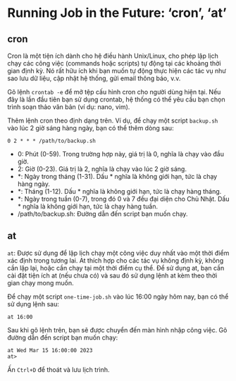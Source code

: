 # Running Job in the Future: ‘cron’, ‘at’

## cron
Cron là một tiện ích dành cho hệ điều hành Unix/Linux, cho phép lập lịch chạy các công việc (commands hoặc scripts) tự động tại các khoảng thời gian định kỳ. Nó rất hữu ích khi bạn muốn tự động thực hiện các tác vụ như sao lưu dữ liệu, cập nhật hệ thống, gửi email thông báo, v.v.

Gõ lệnh `crontab -e` để mở tệp cấu hình cron cho người dùng hiện tại. Nếu đây là lần đầu tiên bạn sử dụng crontab, hệ thống có thể yêu cầu bạn chọn trình soạn thảo văn bản (ví dụ: nano, vim).



Thêm lệnh cron theo định dạng trên. Ví dụ, để chạy một script `backup.sh` vào lúc 2 giờ sáng hàng ngày, bạn có thể thêm dòng sau:
```
0 2 * * * /path/to/backup.sh
```

- 0: Phút (0-59). Trong trường hợp này, giá trị là 0, nghĩa là chạy vào đầu giờ.
- 2: Giờ (0-23). Giá trị là 2, nghĩa là chạy vào lúc 2 giờ sáng.
- *: Ngày trong tháng (1-31). Dấu * nghĩa là không giới hạn, tức là chạy hàng ngày.
- *: Tháng (1-12). Dấu * nghĩa là không giới hạn, tức là chạy hàng tháng.
- *: Ngày trong tuần (0-7), trong đó 0 và 7 đều đại diện cho Chủ Nhật. Dấu * nghĩa là không giới hạn, tức là chạy hàng tuần.
- /path/to/backup.sh: Đường dẫn đến script bạn muốn chạy. 
## at
`at`: Được sử dụng để lập lịch chạy một công việc duy nhất vào một thời điểm xác định trong tương lai. At thích hợp cho các tác vụ không định kỳ, không cần lặp lại, hoặc cần chạy tại một thời điểm cụ thể. Để sử dụng at, bạn cần cài đặt tiện ích at (nếu chưa có) và sau đó sử dụng lệnh at kèm theo thời gian chạy mong muốn.

Để chạy một script `one-time-job.sh` vào lúc 16:00 ngày hôm nay, bạn có thể sử dụng lệnh sau:
```
at 16:00
```
Sau khi gõ lệnh trên, bạn sẽ được chuyển đến màn hình nhập công việc. Gõ đường dẫn đến script bạn muốn chạy:
```
at Wed Mar 15 16:00:00 2023
at> 
```
Ấn `Ctrl+D` để thoát và lưu lịch trình.